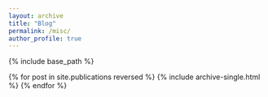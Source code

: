 ```yaml
---
layout: archive
title: "Blog"
permalink: /misc/
author_profile: true
---
```


{% include base_path %}

{% for post in site.publications reversed %}
  {% include archive-single.html %}
{% endfor %}

